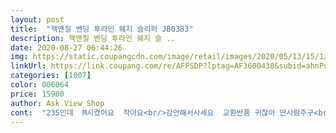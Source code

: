 ```yaml
---
layout: post 
title:  "잭앤질 밴딩 투라인 웨지 슬리퍼 JB0383" 
description: 잭앤질 밴딩 투라인 웨지 슬 ..
date: 2020-08-27 06:44:26 
img: https://static.coupangcdn.com/image/retail/images/2020/05/13/15/1/5bbcba85-bb8f-496e-9f6c-5e886132e977.jpg 
linkUrl: https://link.coupang.com/re/AFFSDP?lptag=AF3600438&subid=ahnPublicAsk&pageKey=1574741389&itemId=2692684917&vendorItemId=70683124892&traceid=V0-113-d0cf80f383c13405 
categories: [1007] 
color: 006064 
price: 15900 
author: Ask View Shop 
cont:  "235인데  M시켰어요  작아요<br/>감안해서사세요  교환반품 귀찮아 딴사람주구<br/>다른거사써요<br/>" 
---
```

